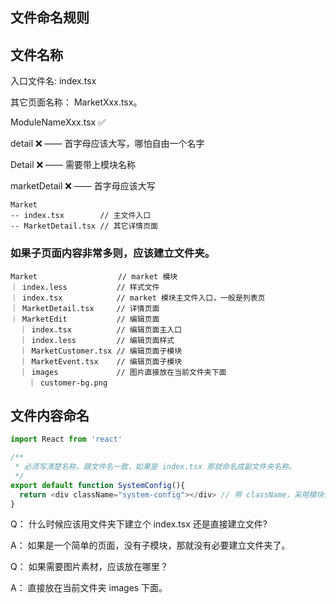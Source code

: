 ## 文件命名规则

## 文件名称

入口文件名: index.tsx

其它页面名称： MarketXxx.tsx。

ModuleNameXxx.tsx ✅

detail ❌ —— 首字母应该大写，哪怕自由一个名字

Detail ❌ —— 需要带上模块名称

marketDetail ❌ —— 首字母应该大写

    Market
    -- index.tsx        // 主文件入口
    -- MarketDetail.tsx // 其它详情页面

### 如果子页面内容非常多则，应该建立文件夹。

    Market                  // market 模块
    ｜ index.less           // 样式文件  
    ｜ index.tsx            // market 模块主文件入口，一般是列表页
    ｜ MarketDetail.tsx     // 详情页面
    ｜ MarketEdit           // 编辑页面
      ｜ index.tsx          // 编辑页面主入口
      ｜ index.less         // 编辑页面样式
      ｜ MarketCustomer.tsx // 编辑页面子模块
      ｜ MarketEvent.tsx    // 编辑页面子模块
      ｜ images             // 图片直接放在当前文件夹下面
        ｜ customer-bg.png


## 文件内容命名

```javascript
import React from 'react'

/**
 * 必须写清楚名称，跟文件名一致，如果是 index.tsx 那就命名成副文件夹名称。
 */
export default function SystemConfig(){
  return <div className="system-config"></div> // 带 className，采用模块化写法，就是函数名 小写 + 横杆
}
```

Q： 什么时候应该用文件夹下建立个 index.tsx 还是直接建立文件?

A： 如果是一个简单的页面，没有子模块，那就没有必要建立文件夹了。

Q： 如果需要图片素材，应该放在哪里？

A： 直接放在当前文件夹 images 下面。

